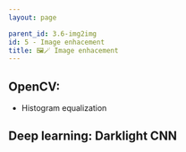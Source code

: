 ```yaml
---
layout: page

parent_id: 3.6-img2img
id: 5 - Image enhacement
title: 🖼️🪄 Image enhacement
---
```


## OpenCV: 

- Histogram equalization

## Deep learning: Darklight CNN